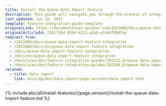 ```yaml
---
title: Install the Queue Data Import feature
description: This guide will navigate you through the process of integrating the Queue Data feature in Spryker OS.
last_updated: Jun 16, 2021
template: feature-integration-guide-template
originalLink: https://documentation.spryker.com/2021080/docs/queue-data-import-feature-integration
originalArticleId: 2181f26d-9254-4213-a2a8-e1544f9bdfea
redirect_from:
  - /2021080/docs/queue-data-import-feature-integration
  - /2021080/docs/en/queue-data-import-feature-integration
  - /docs/queue-data-import-feature-integration
  - /docs/en/queue-data-import-feature-integration
  - /docs/scos/dev/feature-integration-guides/202212.0/queue-data-import-feature-integration.html
  - /docs/scos/dev/feature-integration-guides/202204.0/queue-data-import-feature-integration.html
related:
  - title: Data import
    link: docs/dg/dev/data-import/page.version/data-import.html
---
```


{% include pbc/all/install-features/{{page.version}}/install-the-queue-data-import-feature.md %} <!-- To edit, see /_includes/pbc/all/install-features/202204.0/install-the-queue-data-import-feature.md -->
